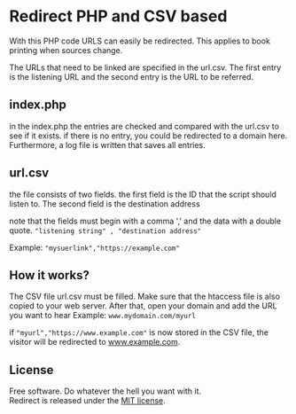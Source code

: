 # Redirect PHP and CSV based

With this PHP code URLS can easily be redirected. This applies to book printing when sources change.

The URLs that need to be linked are specified in the url.csv. The first entry is the listening URL and the second entry is the URL to be referred. 

## index.php

in the index.php the entries are checked and compared with the url.csv to see if it exists.
if there is no entry, you could be redirected to a domain here.
Furthermore, a log file is written that saves all entries.

## url.csv

the file consists of two fields.
the first field is the ID that the script should listen to.
The second field is the destination address

note that the fields must begin with a comma ',' and the data with a double quote. `"listening string" , "destination address"`

Example: `"mysuerlink","https://example.com"`

## How it works?

The CSV file url.csv must be filled.
Make sure that the htaccess file is also copied to your web server.
After that, open your domain and add the URL you want to hear
Example: `www.mydomain.com/myurl`

if `"myurl","https://www.example.com"` is now stored in the CSV file, the visitor will be redirected to www.example.com.

## License

Free software. Do whatever the hell you want with it.  
Redirect is released under the [MIT license](LICENSE).